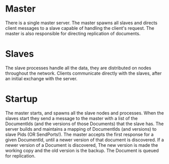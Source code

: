 Master
======

There is a single master server. The master spawns all slaves and directs
client messages to a slave capable of handling the client's request. The 
master is also responsible for directing replication of documents.

Slaves
======

The slave processes handle all the data, they are distributed on nodes
throughout the network. Clients communicate directly with the slaves,
after an initial exchange with the server.

Startup
=======

The master starts, and spawns all the slave nodes and processes. When
the slaves start they send a message to the master with a list of the
DocumentIds (and the versions of those Documents) that the slave
has. The server builds and maintains a mapping of DocumentIds (and
versions) to slave Pids (OR SendPorts!). The master accepts the first
response for a given DocumentId, until a newer version of that
document is discovered. If a newer version of a Document is
discovered, The new version is made the working copy and the old
version is the backup. The Document is queued for replication.
